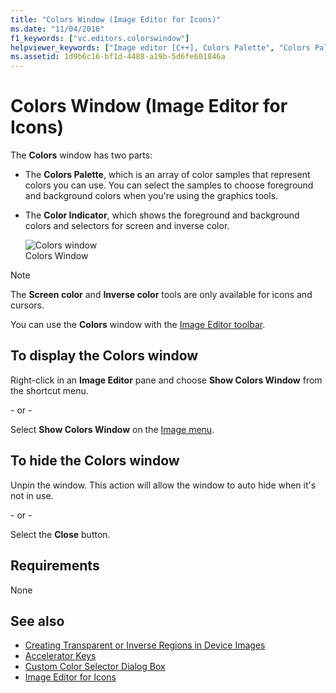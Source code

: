 ```yaml
---
title: "Colors Window (Image Editor for Icons)"
ms.date: "11/04/2016"
f1_keywords: ["vc.editors.colorswindow"]
helpviewer_keywords: ["Image editor [C++], Colors Palette", "Colors Palette, Image editor", "colors [C++], inverting", "colors [C++]", "Color Indicator", "colors [C++], Colors window", "Colors window, hiding colors", "Show Colors Window command", "Colors window, displaying colors"]
ms.assetid: 1d9b6c16-bf1d-4488-a19b-5d6fe601846a
---
```

# Colors Window (Image Editor for Icons)

The **Colors** window has two parts:

- The **Colors Palette**, which is an array of color samples that represent colors you can use. You can select the samples to choose foreground and background colors when you're using the graphics tools.

- The **Color Indicator**, which shows the foreground and background colors and selectors for screen and inverse color.

   ![Colors window](../windows/media/vccolorswindow.gif "vcColorsWindow")<br/>
   Colors Window

> [!NOTE]
> The **Screen color** and **Inverse color** tools are only available for icons and cursors.

You can use the **Colors** window with the [Image Editor toolbar](../windows/toolbar-image-editor-for-icons.md).

## To display the Colors window

Right-click in an **Image Editor** pane and choose **Show Colors Window** from the shortcut menu.

   \- or -

Select **Show Colors Window** on the [Image menu](../windows/image-menu-image-editor-for-icons.md).

## To hide the Colors window

Unpin the window. This action will allow the window to auto hide when it's not in use.

\- or -

Select the **Close** button.

## Requirements

None

## See also

- [Creating Transparent or Inverse Regions in Device Images](../windows/creating-transparent-or-inverse-regions-in-device-images.md)
- [Accelerator Keys](../windows/accelerator-keys-image-editor-for-icons.md)
- [Custom Color Selector Dialog Box](../windows/custom-color-selector-dialog-box-image-editor-for-icons.md)
- [Image Editor for Icons](../windows/image-editor-for-icons.md)
